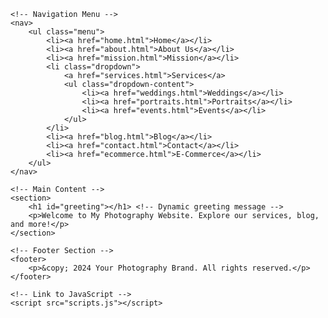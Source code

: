 <!DOCTYPE html>
<html lang="en">
<head>
    <meta charset="UTF-8">
    <meta name="viewport" content="width=device-width, initial-scale=1.0">
    <title>Photography Website</title>
    <link rel="stylesheet" href="styles.css"> <!-- External CSS link -->
</head>
<body>

    <!-- Navigation Menu -->
    <nav>
        <ul class="menu">
            <li><a href="home.html">Home</a></li>
            <li><a href="about.html">About Us</a></li>
            <li><a href="mission.html">Mission</a></li>
            <li class="dropdown">
                <a href="services.html">Services</a>
                <ul class="dropdown-content">
                    <li><a href="weddings.html">Weddings</a></li>
                    <li><a href="portraits.html">Portraits</a></li>
                    <li><a href="events.html">Events</a></li>
                </ul>
            </li>
            <li><a href="blog.html">Blog</a></li>
            <li><a href="contact.html">Contact</a></li>
            <li><a href="ecommerce.html">E-Commerce</a></li>
        </ul>
    </nav>

    <!-- Main Content -->
    <section>
        <h1 id="greeting"></h1> <!-- Dynamic greeting message -->
        <p>Welcome to My Photography Website. Explore our services, blog, and more!</p>
    </section>

    <!-- Footer Section -->
    <footer>
        <p>&copy; 2024 Your Photography Brand. All rights reserved.</p>
    </footer>

    <!-- Link to JavaScript -->
    <script src="scripts.js"></script>
</body>
</html>
